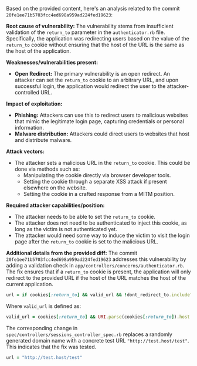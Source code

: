 Based on the provided content, here's an analysis related to the commit `20fe1ee71b5703fcc4ed698a959ad224fed19623`:

**Root cause of vulnerability:**
The vulnerability stems from insufficient validation of the `return_to` parameter in the `authenticator.rb` file. Specifically, the application was redirecting users based on the value of the `return_to` cookie without ensuring that the host of the URL is the same as the host of the application.

**Weaknesses/vulnerabilities present:**
- **Open Redirect:** The primary vulnerability is an open redirect. An attacker can set the `return_to` cookie to an arbitrary URL, and upon successful login, the application would redirect the user to the attacker-controlled URL.

**Impact of exploitation:**
- **Phishing:** Attackers can use this to redirect users to malicious websites that mimic the legitimate login page, capturing credentials or personal information.
- **Malware distribution:** Attackers could direct users to websites that host and distribute malware.

**Attack vectors:**
- The attacker sets a malicious URL in the `return_to` cookie. This could be done via methods such as:
  -  Manipulating the cookie directly via browser developer tools.
  -  Setting the cookie through a separate XSS attack if present elsewhere on the website.
  -  Setting the cookie in a crafted response from a MITM position.
  
**Required attacker capabilities/position:**
- The attacker needs to be able to set the `return_to` cookie.
- The attacker does not need to be authenticated to inject this cookie, as long as the victim is not authenticated yet.
- The attacker would need some way to induce the victim to visit the login page after the `return_to` cookie is set to the malicious URL.

**Additional details from the provided diff:**
The commit `20fe1ee71b5703fcc4ed698a959ad224fed19623` addresses this vulnerability by adding a validation check in `app/controllers/concerns/authenticator.rb`. The fix ensures that if a `return_to` cookie is present, the application will only redirect to the provided URL if the host of the URL matches the host of the current application.
```ruby
url = if cookies[:return_to] && valid_url && !dont_redirect_to.include?(cookies[:return_to])
```
Where `valid_url` is defined as:
```ruby
valid_url = cookies[:return_to] && URI.parse(cookies[:return_to]).host == URI.parse(request.original_url).host
```
The corresponding change in `spec/controllers/sessions_controller_spec.rb` replaces a randomly generated domain name with a concrete test URL `"http://test.host/test"`. This indicates that the fix was tested.
```ruby
url = "http://test.host/test"
```